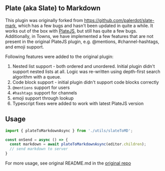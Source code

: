 ## Plate (aka Slate) to Markdown
This plugin was originally forked from https://github.com/palerdot/slate-mark, which has a few bugs and hasn't been updated in quite a while. It works out of the box with [PlateJS](https://platejs.org), but still has quite a few bugs. Additionally, in Towns, we have implemented a few features that are not present in the original PlateJS plugin, e.g. @mentions, #channel-hashtags, and emoji support.

Following features were added to the original plugin:
1. Nested list support - both ordered and unordered. Initial plugin didn't support nested lists at all. Logic was re-written using depth-first search algorithm with a queue.
2. Code block support - initial plugin didn't support code blocks correctly
3. `@mentions` support for users
4. `#hashtags` support for channels
5. emoji support through lookup
6. Typescript fixes were added to work with latest PlateJS version

## Usage
```javascript
import { plateToMarkdownAsync } from './utils/slateToMD';

const onSend = async () => {
  const markdown = await plateToMarkdownAsync(editor.children);
  // send markdown to server
}
```

For more usage, see original README.md in the [original repo](https://github.com/palerdot/slate-mark)